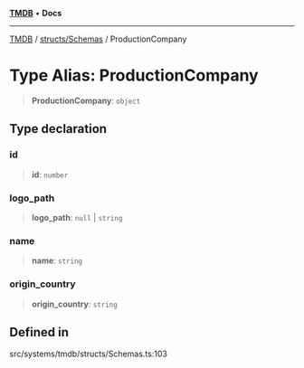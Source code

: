 [**TMDB**](../../../README.md) • **Docs**

***

[TMDB](../../../README.md) / [structs/Schemas](../README.md) / ProductionCompany

# Type Alias: ProductionCompany

> **ProductionCompany**: `object`

## Type declaration

### id

> **id**: `number`

### logo\_path

> **logo\_path**: `null` \| `string`

### name

> **name**: `string`

### origin\_country

> **origin\_country**: `string`

## Defined in

src/systems/tmdb/structs/Schemas.ts:103
